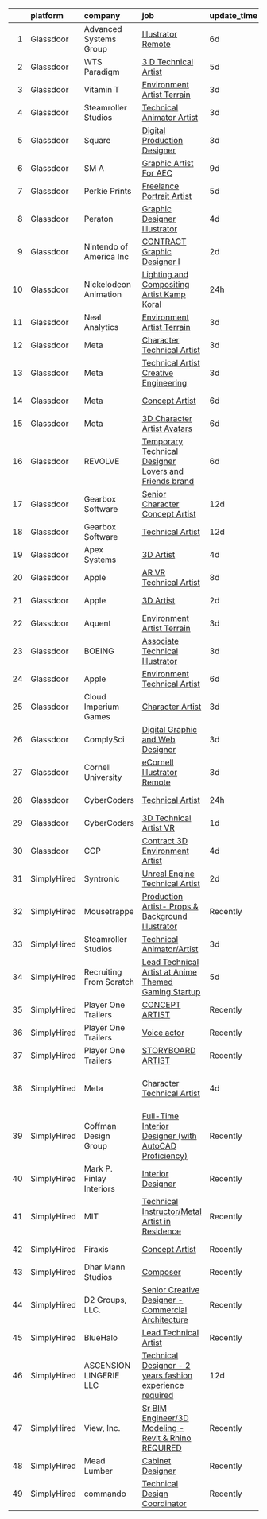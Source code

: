 

|    | platform    | company                  | job                                                                                                                                                                                                                                                                                                                                                                                                                                                                                                                                                                                                                                                                                                                                                                                                                                                                                                                                                                                                                                                                                                                                                                                                                                                                                                                                                                                                                                                                         | update_time   | location                     |
|---:|:------------|:-------------------------|:----------------------------------------------------------------------------------------------------------------------------------------------------------------------------------------------------------------------------------------------------------------------------------------------------------------------------------------------------------------------------------------------------------------------------------------------------------------------------------------------------------------------------------------------------------------------------------------------------------------------------------------------------------------------------------------------------------------------------------------------------------------------------------------------------------------------------------------------------------------------------------------------------------------------------------------------------------------------------------------------------------------------------------------------------------------------------------------------------------------------------------------------------------------------------------------------------------------------------------------------------------------------------------------------------------------------------------------------------------------------------------------------------------------------------------------------------------------------------|:--------------|:-----------------------------|
|  1 | Glassdoor   | Advanced Systems Group   | [Illustrator  Remote ](https://www.glassdoor.com/partner/jobListing.htm?pos=115&ao=1136043&s=58&guid=00000182a046efd49f19d593af375df5&src=GD_JOB_AD&t=SR&vt=w&ea=1&cs=1_26eca045&cb=1660546380080&jobListingId=1008061173284&jrtk=3-0-1gag4ds0di6gm801-1gag4ds0vim8t800-8b30d682bf8e636f-)                                                                                                                                                                                                                                                                                                                                                                                                                                                                                                                                                                                                                                                                                                                                                                                                                                                                                                                                                                                                                                                                                                                                                                                  | 6d            | San Francisco, CA            |
|  2 | Glassdoor   | WTS Paradigm             | [3 D Technical Artist](https://www.glassdoor.com/partner/jobListing.htm?pos=119&ao=1136043&s=58&guid=00000182a046efd49f19d593af375df5&src=GD_JOB_AD&t=SR&vt=w&cs=1_08b31f6d&cb=1660546380080&jobListingId=1008063227500&jrtk=3-0-1gag4ds0di6gm801-1gag4ds0vim8t800-011089805876a706-)                                                                                                                                                                                                                                                                                                                                                                                                                                                                                                                                                                                                                                                                                                                                                                                                                                                                                                                                                                                                                                                                                                                                                                                       | 5d            | Remote                       |
|  3 | Glassdoor   | Vitamin T                | [Environment Artist   Terrain](https://www.glassdoor.com/partner/jobListing.htm?pos=112&ao=1110586&s=58&guid=00000182a046efd49f19d593af375df5&src=GD_JOB_AD&t=SR&vt=w&cs=1_d8c60872&cb=1660546380079&jobListingId=1008067438893&cpc=9908D8D4413DBB8A&jrtk=3-0-1gag4ds0di6gm801-1gag4ds0vim8t800-1090fef158fb57f1--6NYlbfkN0DMrcEu7yrtATojKJA7cEzGQ3FdRGWLh0CZQInL4ECGI6k5tN82kdM0OKoro5eXmjqX99AmRX3YwwRezbncztIBG92GImVMhF0kLuE6Iz9nbEFYtMGP5IiK8CTKIKL5VmRMXC5gGZw09IRX0wHpNADziMQatDBCwmzHXyYdU8aQ5hjKO8sCjtmM1xiOh-eVqIZtKGj3MUD0Om2iV5be0CJUzCjdkWK-l8ITYPp6KiT0yN_sHc6D7BFIMpQycVSb3sION75uyjc0iR7fO5GoC6LW-zX0wxBGZ2ozneMsnYVfmWKsqbCu6SXSWjkUZyCfNKpmnDJLlO-TJbop1QBYv5EFDPC93ZFK_47E59B8UG434NK8laSVykSP8HOKpL0TBxNvnZURdXkmDW2HsrNH-YhaXK5z1-Q4hZjN2J5Q9aBJC8_o5B0T6TyZ-dmpUs-1mH5REpz1OGjjXPRkt7PARvjLhC2INsNEuUc%3D)                                                                                                                                                                                                                                                                                                                                                                                                                                                                                                                                                                                                                                            | 3d            | Remote                       |
|  4 | Glassdoor   | Steamroller Studios      | [Technical Animator Artist](https://www.glassdoor.com/partner/jobListing.htm?pos=126&ao=1136043&s=58&guid=00000182a046efd49f19d593af375df5&src=GD_JOB_AD&t=SR&vt=w&ea=1&cs=1_4fe23625&cb=1660546380081&jobListingId=1008067147377&jrtk=3-0-1gag4ds0di6gm801-1gag4ds0vim8t800-e7ec35e77d7db1ee-)                                                                                                                                                                                                                                                                                                                                                                                                                                                                                                                                                                                                                                                                                                                                                                                                                                                                                                                                                                                                                                                                                                                                                                             | 3d            | Mount Dora, FL               |
|  5 | Glassdoor   | Square                   | [Digital Production Designer](https://www.glassdoor.com/partner/jobListing.htm?pos=118&ao=1136043&s=58&guid=00000182a046efd49f19d593af375df5&src=GD_JOB_AD&t=SR&vt=w&ea=1&cs=1_b00e27f9&cb=1660546380080&jobListingId=1008067178840&jrtk=3-0-1gag4ds0di6gm801-1gag4ds0vim8t800-5cb70a9086bc6b5b-)                                                                                                                                                                                                                                                                                                                                                                                                                                                                                                                                                                                                                                                                                                                                                                                                                                                                                                                                                                                                                                                                                                                                                                           | 3d            | Remote                       |
|  6 | Glassdoor   | SM A                     | [Graphic Artist For AEC](https://www.glassdoor.com/partner/jobListing.htm?pos=117&ao=1136043&s=58&guid=00000182a046efd49f19d593af375df5&src=GD_JOB_AD&t=SR&vt=w&cs=1_7c09de64&cb=1660546380080&jobListingId=1008055459239&jrtk=3-0-1gag4ds0di6gm801-1gag4ds0vim8t800-d589120802840b33-)                                                                                                                                                                                                                                                                                                                                                                                                                                                                                                                                                                                                                                                                                                                                                                                                                                                                                                                                                                                                                                                                                                                                                                                     | 9d            | Remote                       |
|  7 | Glassdoor   | Perkie Prints            | [Freelance Portrait Artist](https://www.glassdoor.com/partner/jobListing.htm?pos=124&ao=1136043&s=58&guid=00000182a046efd49f19d593af375df5&src=GD_JOB_AD&t=SR&vt=w&ea=1&cs=1_8fbc635a&cb=1660546380081&jobListingId=1008063119925&jrtk=3-0-1gag4ds0di6gm801-1gag4ds0vim8t800-5c4df8cc60d45266-)                                                                                                                                                                                                                                                                                                                                                                                                                                                                                                                                                                                                                                                                                                                                                                                                                                                                                                                                                                                                                                                                                                                                                                             | 5d            | Columbus, OH                 |
|  8 | Glassdoor   | Peraton                  | [Graphic Designer Illustrator](https://www.glassdoor.com/partner/jobListing.htm?pos=127&ao=1136043&s=58&guid=00000182a046efd49f19d593af375df5&src=GD_JOB_AD&t=SR&vt=w&cs=1_8e0dee5e&cb=1660546380085&jobListingId=1008065908189&jrtk=3-0-1gag4ds0di6gm801-1gag4ds0vim8t800-115a55b5fbf93330-)                                                                                                                                                                                                                                                                                                                                                                                                                                                                                                                                                                                                                                                                                                                                                                                                                                                                                                                                                                                                                                                                                                                                                                               | 4d            | Chantilly, VA                |
|  9 | Glassdoor   | Nintendo of America Inc  | [CONTRACT   Graphic Designer I](https://www.glassdoor.com/partner/jobListing.htm?pos=120&ao=1136043&s=58&guid=00000182a046efd49f19d593af375df5&src=GD_JOB_AD&t=SR&vt=w&cs=1_f7f2397a&cb=1660546380083&jobListingId=1008069425781&jrtk=3-0-1gag4ds0di6gm801-1gag4ds0vim8t800-d0b134663c89da81-)                                                                                                                                                                                                                                                                                                                                                                                                                                                                                                                                                                                                                                                                                                                                                                                                                                                                                                                                                                                                                                                                                                                                                                              | 2d            | Redmond, WA                  |
| 10 | Glassdoor   | Nickelodeon Animation    | [Lighting and Compositing Artist  Kamp Koral ](https://www.glassdoor.com/partner/jobListing.htm?pos=121&ao=1136043&s=58&guid=00000182a046efd49f19d593af375df5&src=GD_JOB_AD&t=SR&vt=w&cs=1_e8fa0d77&cb=1660546380080&jobListingId=1008071048074&jrtk=3-0-1gag4ds0di6gm801-1gag4ds0vim8t800-e27b12845283e96b-)                                                                                                                                                                                                                                                                                                                                                                                                                                                                                                                                                                                                                                                                                                                                                                                                                                                                                                                                                                                                                                                                                                                                                               | 24h           | Burbank, CA                  |
| 11 | Glassdoor   | Neal Analytics           | [Environment Artist   Terrain](https://www.glassdoor.com/partner/jobListing.htm?pos=116&ao=1136043&s=58&guid=00000182a046efd49f19d593af375df5&src=GD_JOB_AD&t=SR&vt=w&ea=1&cs=1_e642b7c1&cb=1660546380080&jobListingId=1008067545730&jrtk=3-0-1gag4ds0di6gm801-1gag4ds0vim8t800-d961df30d6e04da6-)                                                                                                                                                                                                                                                                                                                                                                                                                                                                                                                                                                                                                                                                                                                                                                                                                                                                                                                                                                                                                                                                                                                                                                          | 3d            | Remote                       |
| 12 | Glassdoor   | Meta                     | [Character Technical Artist](https://www.glassdoor.com/partner/jobListing.htm?pos=103&ao=1110586&s=58&guid=00000182a046efd49f19d593af375df5&src=GD_JOB_AD&t=SR&vt=w&cs=1_a4ce8e6b&cb=1660546380078&jobListingId=1008066993513&cpc=75B6770C194DCF89&jrtk=3-0-1gag4ds0di6gm801-1gag4ds0vim8t800-d306c55ca6450a77--6NYlbfkN0DYl4UJW4r1Vl7FEn6T9F-rD9lpC-0oMJVSiWjK_MGUd8e8cHXcpv6KPyjLHZEfqkUe-DEG5DLncab8lTR2xrbJ_F6-Chg3xcmDcMXQ3tCBZoZoFxcfWCwkaKTyIbxzx-21vrruHEaj4lpqsqFUr_zzg2VbQbxKslLzFyM4mn7ZCMPLcXTJ5yoqgP2iWyOwvgoQm1DLeahYcV_jS01QbypdUXA3zWwlfYMJJTa4hLVVMTbd66ODhJbi4I1NGx94XWuf_KgeWgu2QOoqNnu2YrxrZcQyItpkHXpG4xK9q27hdVWjjyhOtL3tEfUVvNqrQrBYn1zCgC9Rtj2zQSE2niLg_pF7c7nCIr-b-uNbYgqwN5qOXGkRDLQ5anA1mUIb6POlQTocxeMYHR425G110PvimoY5plqDTvofMh-q8h_fu-2CRLIzaaLqwQ0-OxLqX14ul4OCz8zdLUlalX9OE-L1uCoTxu_U9sv-dsHRebdFdLyzB3bYKVxVLyJ_WgUHNJ9s46Vb09H_Swp2Opd210e3g3nwo_sBwaGBJqFTQ49VjoFK119qMNXAlJ7LiqstpeAxIAWXe1Fake3IZX-wns1mMjTDE0ZcHUzkiUcm2SFtvotIGsTRXLdfsfCk9qPn06PA4rdfkAf0-7dJZxbNT9t_hEIQbbo34QDFn8i87DgkYr4XkSrE-Jk3GgAo-Pspreg3RtXJzQZ-auCFo8pdob8o1rvPkqm2WpjA477XvjsfqZpZ4mEUnd8g8dMLrQ2D788C5pkGwjy06RLaAgOgEGe-Y-zeVrRJwT3taj330C47qhqd7D9FOGd7K2q_0oMs5SmXqJd81SpdW5kcV_WI-W6U7IBiZa1AgUVCvEuQb0rTpvAnOb2SaJeJIZndSG8fdHQL1oY0er0WvgTK5DVRkJXwgBYnnReofEqUKrcU80PXAPoIMF_oc88EFkVd0fEiObAbiTiL0G1KfHDmlc00erVUBO6I4iyw4havuzVZgcMNhF8OC9fhyv-G37upoqyqvZTsGNvmpHuwruchaAx6vzEgoQ965_lc6hwEKf_D_r_mmuENg2aTX_he_zEDugu8waA%3D)              | 3d            | Burlingame, CA               |
| 13 | Glassdoor   | Meta                     | [Technical Artist   Creative Engineering](https://www.glassdoor.com/partner/jobListing.htm?pos=102&ao=1110586&s=58&guid=00000182a046efd49f19d593af375df5&src=GD_JOB_AD&t=SR&vt=w&cs=1_f2b8ada1&cb=1660546380078&jobListingId=1008067771030&cpc=BAEB662971763A76&jrtk=3-0-1gag4ds0di6gm801-1gag4ds0vim8t800-1da363b5fdcfe69b--6NYlbfkN0DYl4UJW4r1Vl7FEn6T9F-rD9lpC-0oMJVSiWjK_MGUd8e8cHXcpv6KPyjLHZEfqkU_XyKy2aMazqvwtb4jLXqdrJDgWqRMdZzDm3QnlMP6SY4uOwq4hh6l7Ys33tkNGRVhftqYXq-Cp0a8WihaWmhXsxwvVili8y6RJmZdNTLKL41ELPZJd4GT5t36KbP6OX5MRYQsOPQn_tOwdKFQ3P-XB2yRtzDYScXZ8-653EsoCLXX3lWND9ALrDlZnImglZl9ngK503fF7Q07hSJZXxq_LKoYN0iWkmFYxlP6TX3wwoxg6ItxCF1i6gY8a1VNnkpipeDjbcIAuUyp99Q8m6AyoclgGo75KCNr7Khm-JMdEYHsSq_KW7H9kb2nBozHl6_mh0ZsfDX67g_QHKZfgYEyhnwV6hE9LhXYDL933CqkupNHaBB-OwXq9uDfdsYZkJYbhyfpQ9xTEdM_fg2U06IiHiDQSJsa8FRXnCYKGrAQdqII1ilY0s5HToh2CZ48hfzlEpFYoUQPt_Lz5M1wlHEWe38oKp5XfA1F6peMAbyXV52260jXBOEaH2cqECAZwPAigsMBQMBDVfPUnN7lPRRdHeUnvDyOfxwsHnFRrQEkwqvsK2tdzOu4ixD6U_K_29b0aE8Htxpz67_pVpsJWT1SUi2zMqVcI70Tq7FxYARcCZOS41JNyIA6MmPJxXOAgyV48UhEMJNILo1u6z2QQHuM7PWWl6KwBeicYwdUWvC7u5uiNMfO4JIq8wwXzc-zcBJRYlJSjjvFp9QhLlOKSmpO-CkCYoKsEeoJOUAAtSrglSDAdJsklISgZtW4_1N4S7JO7h0hqYXO-vwxhjoC9-lnMHbRJV0DtYJtxWm3n7kB1at_p2G1nDWK4fb4wllF0WdmE9OeH-nrC_wYrKIS0RMWc3qEG8GC6HIsVKjbhj4OxdmmvIt5Ln4w0GGsor5nRKWAcgDP9ThIVH2zqRnjkD6EmVOTOBTq3gedwdnJQD4EC_c9pp7PohqAWEdEWBuyHz29Z4wz2K0VAyM171YkagBj1xczWBUFA_LqUUoSUj_AVi2aXtkfpDQgtt9FCg8aJjU%3D) | 3d            | Menlo Park, CA               |
| 14 | Glassdoor   | Meta                     | [Concept Artist](https://www.glassdoor.com/partner/jobListing.htm?pos=104&ao=1110586&s=58&guid=00000182a046efd49f19d593af375df5&src=GD_JOB_AD&t=SR&vt=w&cs=1_6f5ea60d&cb=1660546380078&jobListingId=1008061777942&cpc=4B86475FAF393599&jrtk=3-0-1gag4ds0di6gm801-1gag4ds0vim8t800-509a55e2d2fecd25--6NYlbfkN0DYl4UJW4r1Vl7FEn6T9F-rD9lpC-0oMJVSiWjK_MGUd8e8cHXcpv6KPyjLHZEfqkVDT8BL02zSvMYUIlFhL3PC6ECqaP_c5951N_LZXWmyKCY8Kc2W9CtWupRt1vgCZ729Ir3zrl5x3E7_IP23pXS3w_Ht_5u1U-3uBJZce1rHA6f6UGdX3nHPVECWyYusWNuMXXnYMzJewg5WSpM0J2DkNgGpbzTVKqQ5jIe3Fo7FFPz7Vr-iHbP5DRP2UJDZnv2obhxMmxPndxlHS9ilruZMm_XHxih_8Y1aM1JERZXr1cPk5XUiexxx00gKMCfgM_WXI57y_EBcXnn-KZxu6eZ6ZIhB32mF9FLcffQbAbGz8OA5Dc4zWYdnFae9yOnnAXihu7z2LO08hn_lBIGqQ0UjcYumNKrYBZ1KsuaMxhUSiOJyu7vnSm0536_HOzZPG4xPHgUjqm3zeEAaxThX-HGf25CE4w9iUU7hsWxsO2MFLZno1o4hCuxvntTQBrQhqYPwJ_RBUDlS1Itm4LGY3hAu0qS7z2xlR1_SHfXpjWPGpRKhE9shaA1axqVv4bosjPsIB72lf132BAoeE57bBqYkdw13_NukqueD_sEWRT2HGwn6Lr4573pkGSh6K-7u56QTGrD_OPeSRYY4sLsOfth6Gan1u9jt30tBUPMNRyUFMfsK35MoX7dYpNZamRUAPBd3ZIIOJODf1c0POMoNZ58_SL6zCXtCmhqS9Ks0NWYdf3riEPV1OscEObsOxJ4v1JSlH4jRTqX-Kv1NFUEAd0nM1Q6GZR9D5HXniRJn0n_cZ2OP3JEiVFCaabl6hDn0QEWu0-ijyc8FspKlvicSZEKCkrfEv6ecX_gRiklplYWkDxFM5oTtpk2UB1kU8oBry_JtwG8lY2sMAnkwY8T-3fD6pEUtzP78ePGI7OPktaYcjcsQlEstQ4QQy-ZXlfia8g1e_5luh4aIIej-di98HaN1Tck71ytdJvaSl4PLQE4Qvc17SDUBz1U9t7ZDfe4_M0FpweNwC2PznQHzgFC9vYxf59xKBf-5HjR1X0WLxMc_0C8e05oXvskDGdnTIlKAr-c%3D)                          | 6d            | New York, NY                 |
| 15 | Glassdoor   | Meta                     | [3D Character Artist  Avatars](https://www.glassdoor.com/partner/jobListing.htm?pos=105&ao=1110586&s=58&guid=00000182a046efd49f19d593af375df5&src=GD_JOB_AD&t=SR&vt=w&cs=1_e2f1ecd6&cb=1660546380078&jobListingId=1008061777966&cpc=C891152315FA1AD8&jrtk=3-0-1gag4ds0di6gm801-1gag4ds0vim8t800-42385de9be05d970--6NYlbfkN0DYl4UJW4r1Vl7FEn6T9F-rD9lpC-0oMJVSiWjK_MGUd8e8cHXcpv6KPyjLHZEfqkVDT8BL02zSvDOFgY_TTPFfcsfb90mC8bVqyuMPVNeahIMSpreFDcArnyZCD3rMbijFTY1J5mOR9XF2sJuhoD64xxAaVVYOT5pOL1XxGsCl-_r0lPkXyM5euDLqQtY7xcSL_KSQMLb-Kefy5MPptUwoloOxnzkEsdYRF96HIRjT7MVC-4V--UOqicb1i_JIh3-vBJyVPhItS2wLuJdIpaCSivJFd13Lr3J5LfnrBEWO_biaW1e8zLfc7H87PhUCiPNKYukamc3oThut3zE3XU7jWHkwbdWl1RTGrT-tbPsX1mf1v7i7XVGrdq2qgVIF2uM1uJo-TRgPfvMDUikR9MZ2q0XzLhVFbjFUflPwp-TSBHIufrYeRQGB65OmfwpFzoq5lYmAvDdym6Pb_oTaHjrPMgqx5TN1iuYpLFlDFd63GuAuNJq7zFR1PIimNIJqf5zn_izsFJch3Y1hshML0Qf7s4jSuZNcLbNChV2rjLdMcq-CEbbnHrdEiSmE9-nVqvSbsveaBVDpaAv9Mj5KHXSQS5qHZ9M2oJdKHcJ-xXqOt5jdBA-OU-7ylpVn_FpQqTejynaBZjCrOc5sNYiIuUxCSsySv1k2OrsbiGX4DZl3tr5Az60P16rf2l4eluTEDxc3pnCL8-xcvuk5t45O2E4_Ydtz2GTaQc3IVxzPJzG-ucZrivi0g4R2p9DlbqybCZmFRpa0BvJ79Ew6vJPGBrYEDJIjS6W6t8nJZQAQVu7OZUP8Dqb4YISJv_esx8fdfHY3c2dmUh7DPGsQR6AE684FdxY00KcXSk1XpSHnYAWQChGNkAa-W30U_TwW7SWI1qbIEp7O_npCqyaHYt2D6Bjd31c5SPn2TUfshj-2Xibj8lOe4syQuTtKl0a_RaXu9UwU85eeDWxkaUzrF5se9JI4ft1wLSSYSZkDegF96GKfLnSsGb_29n8EhThEuw4RmmDhsNe_BgedoFqBolFbwPjN7sLcWLY_2XkI7ym9n-TbxcpIWtAw1Z0HJK2G8MigZIU%3D)            | 6d            | New York, NY                 |
| 16 | Glassdoor   | REVOLVE                  | [Temporary Technical Designer  Lovers and Friends brand ](https://www.glassdoor.com/partner/jobListing.htm?pos=130&ao=1136043&s=58&guid=00000182a046efd49f19d593af375df5&src=GD_JOB_AD&t=SR&vt=w&ea=1&cs=1_723fc229&cb=1660546380086&jobListingId=1008061589896&jrtk=3-0-1gag4ds0di6gm801-1gag4ds0vim8t800-a5034879b1b16487-)                                                                                                                                                                                                                                                                                                                                                                                                                                                                                                                                                                                                                                                                                                                                                                                                                                                                                                                                                                                                                                                                                                                                               | 6d            | Los Angeles, CA              |
| 17 | Glassdoor   | Gearbox Software         | [Senior Character Concept Artist](https://www.glassdoor.com/partner/jobListing.htm?pos=122&ao=1136043&s=58&guid=00000182a046efd49f19d593af375df5&src=GD_JOB_AD&t=SR&vt=w&ea=1&cs=1_7f6b89a1&cb=1660546380081&jobListingId=1008046736305&jrtk=3-0-1gag4ds0di6gm801-1gag4ds0vim8t800-1db01695384d288c-)                                                                                                                                                                                                                                                                                                                                                                                                                                                                                                                                                                                                                                                                                                                                                                                                                                                                                                                                                                                                                                                                                                                                                                       | 12d           | Frisco, TX                   |
| 18 | Glassdoor   | Gearbox Software         | [Technical Artist](https://www.glassdoor.com/partner/jobListing.htm?pos=123&ao=1136043&s=58&guid=00000182a046efd49f19d593af375df5&src=GD_JOB_AD&t=SR&vt=w&ea=1&cs=1_92a42812&cb=1660546380081&jobListingId=1008046736263&jrtk=3-0-1gag4ds0di6gm801-1gag4ds0vim8t800-6283544516f2be21-)                                                                                                                                                                                                                                                                                                                                                                                                                                                                                                                                                                                                                                                                                                                                                                                                                                                                                                                                                                                                                                                                                                                                                                                      | 12d           | Frisco, TX                   |
| 19 | Glassdoor   | Apex Systems             | [3D Artist](https://www.glassdoor.com/partner/jobListing.htm?pos=111&ao=1110586&s=58&guid=00000182a046efd49f19d593af375df5&src=GD_JOB_AD&t=SR&vt=w&cs=1_92324deb&cb=1660546380079&jobListingId=1008065920317&cpc=8795CF9063CD573D&jrtk=3-0-1gag4ds0di6gm801-1gag4ds0vim8t800-0cf5e92b1eb0ca7a--6NYlbfkN0DqWjE27Bj7wQp7zwejGyju2OyxUuq4SEucXSyN07WCWejYvQmJsgF2DYF8Y-TYieBtrVuolZIWOMunm3rGNwvX78Lv7sqbLdS8PXTnY3BGKQDm_gtzEBnZjsJMpqB9d5dyT3nD7wcVAT_cQIoi3kldfTWCoWUfL5xoVe2DDRSGbBdYq6Wf9MxzSEia3_jWaDlIFZw4ZZV78M_qxW97XWVcFOxX592DtcC5BUyBRMi8Otr1Nl25rJ_ud7IWmLbB5subyi2PG8UB2zMwRq-mi6tZmuysHYoyPxM36LyT7k6YQ7VPdpKPj6T5Hx3aSn-RqVRg50d2o3CR4JkrDyYmEZenB9eeyw5mMz4UGcrrvLGKPpwTeiv02xrCUtggLcHBvxvUEPU68lX5--6TGSR-KSQyXzbkU_JxhXXscS2DI-eQmsUYXHl_YWytHZ1MeM1xqVlzmOqRnfuy2MOGZ5GBkg_2EnZo54szj3ZOT8bCnp-qaatx03rjIcSJJG0b8ufzHTS34zB_aL69sqjtRdCVF1hTYgMhF4_epPOScKoz_sV_F3CTHwgw0XtuJ-akfg3qVU6NDI2Tc_ERztddcCQTinqTmcuUquK-7xa79wXyOvxZzA%3D%3D)                                                                                                                                                                                                                                                                                                                                                                                                                                                                                                                 | 4d            | Redmond, WA                  |
| 20 | Glassdoor   | Apple                    | [AR VR Technical Artist](https://www.glassdoor.com/partner/jobListing.htm?pos=107&ao=1110586&s=58&guid=00000182a046efd49f19d593af375df5&src=GD_JOB_AD&t=SR&vt=w&cs=1_5e6774e1&cb=1660546380078&jobListingId=1008057519531&cpc=9908D8D4413DBB8A&jrtk=3-0-1gag4ds0di6gm801-1gag4ds0vim8t800-6828e0b0ed8ec9bb--6NYlbfkN0BvKrLyj5gPmtZO9T8euul8TCxuuKNOtzRJOomxnwSEodTz2Bc-sPZlt2Zgji_QUXGvcv-e3u99qCr59X6Yf61nnfkwZzZxivNSNjSQjrL4JB89BRjvagDroAoyJMmjNM6BcnBdKNpi37SJuwNaJ_G2aMYazYgAx_OLN9CcThcrLZcTZ96hcITaBtvFH7W0F_L-RofQJzpTH4tsui6LcMcwuiemWJchPQW12u9LysLEeqYlJxuO5RDrvEq6qRV8JUHCjew4StjT6aqgQRKFW4UL4bpF1-0FJlHiSpUqqkqXetGLhQpK1A_3LTxUHWMb2n4jm8qbzuXAVe9wKK8ud9JO93GOjf3ZHm9UmHStKu5qwAVL1uLb6RUkc7Zv5-QbWMFay8dvB8MZEePOCuSd3ie1D7vKtvQf3hmeb2NZ4vlGEQQxpU4viFVdzOpvYgU_c4J_p-fozXXV0AzlW6vZFJhHdETqsxyCRmhPPCV6K9toSYegnTGsj8EPpqyMz1QSP5Jo0PRTu5oiO7MIkfCz0tF2tvl4Bqi7FxjLSg5RImc2Mwf3X5Yw_zTOCG7EStVk-6aStLrCK7nP048kqz_3HJLwGUTFnkTCPhnRSd3nc-F4hrfPdh73lVFgPq_N8LsMPau_l585idTnImnR7zS1AhpQWW-ehb-g6vdHmAVV1Mj_tA9RU4Y0t6OsIwkT-XE-rNiT4jBOs2UoJgIYclnI-kOZHB2iKWD524Fey2WlLUxP0IfvyU-AyxCHYr-2eEoNA53p9x3FT1fCKzs_VxyobO9WeV7arwz2AO1KlinSw1-MqMSzSQheZJ6_XKHbesTnysOaDFzkDKFwA2jpURyP-pf2bwhHbP_Q8_ZIrFsqkxEj6L8ggphlDNvcFN22SSuhNf_tEiKmMwRpFOp1L9ctxIClBaiJZmovPmoId2bKAQaoU5VKa4rrpC7xDZ_5p-S9pt_BCJ3N7ZR1Sg%3D%3D)                                                                                                                                    | 8d            | Cupertino, CA                |
| 21 | Glassdoor   | Apple                    | [3D Artist](https://www.glassdoor.com/partner/jobListing.htm?pos=106&ao=1110586&s=58&guid=00000182a046efd49f19d593af375df5&src=GD_JOB_AD&t=SR&vt=w&cs=1_1aa3232b&cb=1660546380078&jobListingId=1008068607708&cpc=AC285F3A3ECA6BB0&jrtk=3-0-1gag4ds0di6gm801-1gag4ds0vim8t800-ba6d3c8e41014624--6NYlbfkN0BvKrLyj5gPmtZO9T8euul8TCxuuKNOtzRJOomxnwSEodTz2Bc-sPZl5OJ9R4TJsNfpv5tXA35_AWRYo96Zun0ZJwQs6hjRQ4cTIfDfC8P0iDRvr4u-Eq-DJd4Ce7KMHjKvZ9jIZsyWOWhO1kQYLujHq_sfb0S7_FZzWsSORAkpWj-_xVPoTN-RaR2UPTuliFSEk4uIANlbq4oT_TV-mnbPIv7MnQii32fBVmqnHbDAngQ2IbaadlX_o5RMmvVNmr77jkA8a9Z4Pv6qv8Q9U7AWJON8NSYFuWGFzSWswwJ36mJoTZPsgsZ10_NcL2kF0D8XF5bHji9n1-n8mjDeuyfq3S2tlQ0X6KcLzZDGXzM8PA1YeRouDaB1GHkaVVBxTv7_TQLUvcTMGVy1WGmS6WT0iG9nXyjGBqqU7uNoaRGVPMW9TTumd9uCvzC6Lw4bv74hyvaOiKRCA9X80AGnAKruoFq0q3JXleeOOy689lCrp4ggPQrqfXpLZpTmIATpBhqM3JpSu6URR02fdKLQ1yG1bRTz6hHy-FJP56z2-YuvmDRMfSzEP8JiDJ-PaCAW47R_nEx7k0_k9UY1PHqsvCkpcE5hUPoTFJ4dmoGQgSbsbsyPT3N9ikWwB2J2oeLSVEDXQvJ68dpOdvBASN0kxtYUyIP8Byiux5IP53AYY3gwqc2B51HUf_YkdbT31-OyMhUMmpcJ_oeG6ga1tMwncif2r-ejuD3soL9bqIk80nmXPrIK03rc_hVVWJe5XmU66Dp0r1u1AnYawxGfcGTLk389vSzHOCALfkcweewl3pqBMCmvgxIpDtxPwxZ-59BZlZHIabGfM6ENbsOaSrAVTcdhugrGGEd3glJ2KNh2H86pK5HYYOw8Q3eSCoV2h2SAMnIYhIZQVI4wm9PYU-K-s4vwjDq77iS4aH1gY5geL4lxIFI6D2TG82nM)                                                                                                                                                                             | 2d            | Culver City, CA              |
| 22 | Glassdoor   | Aquent                   | [Environment Artist   Terrain](https://www.glassdoor.com/partner/jobListing.htm?pos=110&ao=1110586&s=58&guid=00000182a046efd49f19d593af375df5&src=GD_JOB_AD&t=SR&vt=w&cs=1_2a1a8bd1&cb=1660546380079&jobListingId=1008067493949&cpc=654405A9B1E0A9F5&jrtk=3-0-1gag4ds0di6gm801-1gag4ds0vim8t800-1d7e30f58d96cfcf--6NYlbfkN0DMrcEu7yrtATojKJA7cEzGQ3FdRGWLh0CZQInL4ECGI9gD0Wolx9R2EDT7B77c2cRf8Z9snA3WEy7pWtLLpBeGDNqIvW2gPLLVkj-nn12dLBAhDrfMS_OsRepMohQztCeMNMWkFwCkAz2sthirrxOVO6mrCPqS4RGIXDBcBqbZAsyLmpJXmYO9ytl_gZBV0KJIjfrEnbt4oPiCM0VMYfYDz4TAsjFW7SGk-9kvKc8zUBJ26G4uz9PyAKWYlslYKFcPx0rhXgj29lf-C5LDnFqhoMOsTKsu_lKhQIOOYQ9TN8f0KNMBlS_GqWwRqMCCk0DLNgDbJb1LuP3jA7t8ljUEWk-CBhOuYzYPt2Slw_c7QClcaGICrJDGzeOofPkkYpajJbqsNvpUjRhBBW_9VccD516keutJ-kjnR5gtzah6pCYLVPZ9UElXgtnOTuuW_veimBANaMCr1EMLpEa-xbKa)                                                                                                                                                                                                                                                                                                                                                                                                                                                                                                                                                                                                                                                          | 3d            | Remote                       |
| 23 | Glassdoor   | BOEING                   | [Associate Technical Illustrator](https://www.glassdoor.com/partner/jobListing.htm?pos=128&ao=1136043&s=58&guid=00000182a046efd49f19d593af375df5&src=GD_JOB_AD&t=SR&vt=w&cs=1_2be4ebec&cb=1660546380085&jobListingId=1008066434866&jrtk=3-0-1gag4ds0di6gm801-1gag4ds0vim8t800-138c0f8d170e2388-)                                                                                                                                                                                                                                                                                                                                                                                                                                                                                                                                                                                                                                                                                                                                                                                                                                                                                                                                                                                                                                                                                                                                                                            | 3d            | Warner Robins, GA            |
| 24 | Glassdoor   | Apple                    | [Environment Technical Artist](https://www.glassdoor.com/partner/jobListing.htm?pos=101&ao=1110586&s=58&guid=00000182a046efd49f19d593af375df5&src=GD_JOB_AD&t=SR&vt=w&cs=1_5d8fde71&cb=1660546380078&jobListingId=1008061779472&cpc=F41FEAB56D215062&jrtk=3-0-1gag4ds0di6gm801-1gag4ds0vim8t800-277cbba73d5748e5--6NYlbfkN0BvKrLyj5gPmtZO9T8euul8TCxuuKNOtzRJOomxnwSEodTz2Bc-sPZl5OJ9R4TJsNcKB-gPyNHqVbm-rmrI9wsYS95mMmSKH2T-htf_g5FM4C6AWnnnG_tLj-Totl64xdIcjdac13e8hm8lU8FEmBJtgHqR-_Ev8p8iEsHi8cTPuAqQtRX26RNiDXqFBAcrpioRz5kpEsyL1oeOvEL8EDMzlZ8a-Gr1HAqlYooOZNv5iKeckXK1qwo4rKwdP4jOyFfG2XsQ9YMDnEAVcx_wREjUshJWBYuQoBRXZev59xkQQBszokSoxml49wjxq561ANx3ieOluHUK37b7lpwfRxcZPO33SIVqjCq8tvTbGv7bUV_EsHy8OvXo4gs3nm91XJLVXlk5JB--X-M-aMiPDWKL_BJUNufHchCW6VHCxWvIMPE8LVpt100oehaN_LFOe-N0KdN6oUl_TqQRFR_nhSfoZXxBLtTsffa_mlzSM9Ms9ZLZMUJLjG51vBa-682n9hMduBsq2BlUI3U_ImZcV2Laq6gD0_NJe6_Y92RrvF4eKsFUN4pnGPIn9uTrsZQt-lk28tg0_0S5T5yakV6EFZuiNFOcm115Yg8iUQtAhgpP63yeQW3KM0rFUzLN5xFE_B5_HaF54kawBi46plP-9-qdrIUaCqPs7RoDOo582FsoY1yt-GAST8RhQPrCTmuJvK5ysMOGqpuUGcBcfhuLoqD6w0ZKGlY-u3GjdDJgKJjyAZ1gZ43Cske7aXrKnWpHjrIiIsFa8Fcy1y796W8bRQkQjZZjKfV1Zygum-VOZiA8i4ZKyk_ZbquBXU8sh4qUaX5pvdI8R0rY2x5tpxZVoR6NuXnaLtEanEJnhK1NyElyZzDWite5wOb3cyx09EY1VezgtTE0-NSkV_1i57AeVctuV111TcOGW1uiIrdz5L1SbqZrV2jwOlxbOoNOIYMSKP7T_z1jiJd2ZA%3D%3D)                                                                                                                              | 6d            | Culver City, CA              |
| 25 | Glassdoor   | Cloud Imperium Games     | [Character Artist](https://www.glassdoor.com/partner/jobListing.htm?pos=113&ao=1136043&s=58&guid=00000182a046efd49f19d593af375df5&src=GD_JOB_AD&t=SR&vt=w&ea=1&cs=1_d5d816ef&cb=1660546380080&jobListingId=1008067209479&jrtk=3-0-1gag4ds0di6gm801-1gag4ds0vim8t800-f502ca017d9a0b12-)                                                                                                                                                                                                                                                                                                                                                                                                                                                                                                                                                                                                                                                                                                                                                                                                                                                                                                                                                                                                                                                                                                                                                                                      | 3d            | Los Angeles, CA              |
| 26 | Glassdoor   | ComplySci                | [Digital Graphic and Web Designer](https://www.glassdoor.com/partner/jobListing.htm?pos=125&ao=1136043&s=58&guid=00000182a046efd49f19d593af375df5&src=GD_JOB_AD&t=SR&vt=w&ea=1&cs=1_4e3d580e&cb=1660546380081&jobListingId=1008067403047&jrtk=3-0-1gag4ds0di6gm801-1gag4ds0vim8t800-a9f352e2ff535e31-)                                                                                                                                                                                                                                                                                                                                                                                                                                                                                                                                                                                                                                                                                                                                                                                                                                                                                                                                                                                                                                                                                                                                                                      | 3d            | Remote                       |
| 27 | Glassdoor   | Cornell University       | [eCornell Illustrator  Remote ](https://www.glassdoor.com/partner/jobListing.htm?pos=129&ao=1136043&s=58&guid=00000182a046efd49f19d593af375df5&src=GD_JOB_AD&t=SR&vt=w&cs=1_cc4b6c6b&cb=1660546380086&jobListingId=1008067462719&jrtk=3-0-1gag4ds0di6gm801-1gag4ds0vim8t800-daa02b8915f73a8e-)                                                                                                                                                                                                                                                                                                                                                                                                                                                                                                                                                                                                                                                                                                                                                                                                                                                                                                                                                                                                                                                                                                                                                                              | 3d            | Ithaca, NY                   |
| 28 | Glassdoor   | CyberCoders              | [Technical Artist](https://www.glassdoor.com/partner/jobListing.htm?pos=108&ao=1110586&s=58&guid=00000182a046efd49f19d593af375df5&src=GD_JOB_AD&t=SR&vt=w&ea=1&cs=1_ded6d9ea&cb=1660546380079&jobListingId=1008070664099&cpc=C4A69CCDBB3B9599&jrtk=3-0-1gag4ds0di6gm801-1gag4ds0vim8t800-9886570c14e2e605--6NYlbfkN0CpFJQzrgRR8WqXWK1qKKEqALWJw739KlKqr2H-MSI4eoBlI4EFrmor2FYZMP3muM1u3aJAL27Tt_pwuPV0nYaMwBsGSE3g1nGvH839PfLW7AGcLMKfSrWK25sDLUuu8Jnb1mSY6owW6Kk0rnvkdK3298kV9VioURwjuQ3ZLJMQf_aBkBgXF_9nCcmiyV8kCzq2JscQocVx5k27gmh1m0hA5O0amCfnAtkGkQmFE7J8_CNzqJRUN0IoKmWAw7efSSfztzr--bbOAVbBAe7x0X1lMhztOBk-9s0T47ls4lS_x4RMIqEa1LeZRWY3HPKJxlFGLV4WFSPWGHDFvBJR6zZo0zlT_9GkAOcVUiYJkBIb-m_xZH9AAayEpl5hf0tH3m95bk3XdacFioHsovw7GICwgFgrAuXa5DhVMaH3PaHHRsdoT8fLaMGp2MTXZluF3OzBm3_qv7TNlFfm-q2wT3qFAiTDpgwXLzjjwPR6STFrtNg6GYWEIaZPIhveKIJ9rGnKKA31rifhs8-LDqKdpjfb5pQHaRmeCE-IG9csmD8irDfEJzCJETOVXw0CYAIQ0eCYhLeFbTKt5jz0pWOxKz4sk-zLh6SCV_lJwaB1Sb4BEQp3GW3pahvIzZSdNX9JuKplgAEGb7rqENMTMGnd6MCYUgeNzTBCzWmyIiHW2RM2Hmw1spkoz7_7fJAqFjhhO_OFqMqPs1wgn-1y_hF8k2fxMZ4LgRKPY9nGWMtwh6iSz6vdrjeeMZl18lsmJ6fRlWkto48YUITpDyqopRIzi1LSde4bH9ZSBlMAuSTfuSmHujvQW98YNZ4pNHOZ4WKQ-24LW1yR2Ihx2VVfedjRxJYEl_4yNGAiYmHJt5URNoPRLWLzayxizKZJ2i0_d98pefyj2v6R6LXWO8ERJObOrHjcK-7lWAidaYM_fDFauzia78W5pf-hPfMDxafah6P1sRWeWxll10t3xxPAGeY908KzUye1OGTKpTN1NebAOflUOA%3D%3D)                                                                                                     | 24h           | New York, NY                 |
| 29 | Glassdoor   | CyberCoders              | [3D Technical Artist  VR ](https://www.glassdoor.com/partner/jobListing.htm?pos=109&ao=1110586&s=58&guid=00000182a046efd49f19d593af375df5&src=GD_JOB_AD&t=SR&vt=w&ea=1&cs=1_bbe44f37&cb=1660546380079&jobListingId=1008069964278&cpc=451933188B21919D&jrtk=3-0-1gag4ds0di6gm801-1gag4ds0vim8t800-f7331cf11cb237a8--6NYlbfkN0CpFJQzrgRR8WqXWK1qKKEqALWJw739KlKqr2H-MSI4eoBlI4EFrmor2FYZMP3muM0nZ3jVFn6OjyAxNyAeTZ5Wo0Iq-ZlOpxyJnKFWXN--Vuagk0sc6B73rQjT_xJ_pMoTuBstNknVjzkMRJdTtQAiNNMDbJ9w829cQKlYX_PTPXSr2Y2izfSW8CFtzf-Adrg0Og3gU_vujIstBvlspFG9hDBa7B5dIeuHtgHxnERoQ4L0WDc4LUH0mxQnPTXEJIxSelBZwg_CUOQI11qMCUTog8oAaLkO1XGbhzLKiB9J94MrDdPLtrWd46N9jkJhPVIsZ5d2vKvsfF0e-821TINfbRNEOl3V97ONQwTLr_N0_bp85erXt3is9j_SemgjEx_AeVef2VC0fB11f0A4jAeEHq_ZV-2RTmLvQPjo_8f_iUFu-9SXWE_Ny6u2ffGfQbA5J3LsDMG4uy1JXJ_Bu--BdCBce5lTgUqvFEGrAdUeT-feZivmkW4E9dJS0gz3L-UGyUL20n18cCCKBSRCTXJfxe7OWtUNhqJN_B9-CeewK78zH9fZUYxLfYh06RgjnFzBtRfNrHsriAO40LekpwMwjAdXpfG_ff9dDcr8nQW60nckeDL5rU4L-YJvIryA92KvGKWE_kXo26KDMK_n7TDYv8qB0dfCgzrvSzBlXvsxvetXlFRi-RD8SiNVQUI-5EKUx9ZGIFzslflNjdXqDdex0zVRBQn3F9aTovxdJnB-JLETVkffZKiXZuMcWzbetIrRLl8zY6Nr9Z_cTUSXyMal8mN08-CPSXqhzJeoAErV55IMGYpMXJRu1PeN_z95h3NgV1-hMB-3Ij6gHHfUqI-zVchv3_Tf98aiSJSCqsA0ufCYF9UMq5q6CTCsQQF3zJ9Bvy-X98SBW6lsxRXRoGRlXHd26FXGA2lHRwyq6jKyICr-NR6RiExPwhwhvbBXGXCnvPLwovnM9LrnIIza6s0s7KaQ4FrbZpOe7RxxCqjVyA%3D%3D)                                                                                             | 1d            | Venice, CA                   |
| 30 | Glassdoor   | CCP                      | [Contract 3D Environment Artist](https://www.glassdoor.com/partner/jobListing.htm?pos=114&ao=1136043&s=58&guid=00000182a046efd49f19d593af375df5&src=GD_JOB_AD&t=SR&vt=w&cs=1_9952d612&cb=1660546380080&jobListingId=1008065233706&jrtk=3-0-1gag4ds0di6gm801-1gag4ds0vim8t800-f728cf6620649ff2-)                                                                                                                                                                                                                                                                                                                                                                                                                                                                                                                                                                                                                                                                                                                                                                                                                                                                                                                                                                                                                                                                                                                                                                             | 4d            | Remote                       |
| 31 | SimplyHired | Syntronic                | [Unreal Engine Technical Artist](https://www.simplyhired.com/job/dQv6m6MF3bIjI5B9k4am1bbL7SE2L9OKx6tcR0L9dyKWhtty-d57iA?q=technical+artist)                                                                                                                                                                                                                                                                                                                                                                                                                                                                                                                                                                                                                                                                                                                                                                                                                                                                                                                                                                                                                                                                                                                                                                                                                                                                                                                                 | 2d            | Detroit, MI                  |
| 32 | SimplyHired | Mousetrappe              | [Production Artist- Props & Background Illustrator](https://www.simplyhired.com/job/qUFdFG7VtGV5YNxFvoBR_ltmIayKqg5GJIJim-wsMKzBevmQGoqqwA?q=technical+artist)                                                                                                                                                                                                                                                                                                                                                                                                                                                                                                                                                                                                                                                                                                                                                                                                                                                                                                                                                                                                                                                                                                                                                                                                                                                                                                              | Recently      | Remote                       |
| 33 | SimplyHired | Steamroller Studios      | [Technical Animator/Artist](https://www.simplyhired.com/job/J0ugNs8bPMNwjLCslx_uT1bbtwfvBrb8WrcJAzzfMumF1HHB3vMJew?q=technical+artist)                                                                                                                                                                                                                                                                                                                                                                                                                                                                                                                                                                                                                                                                                                                                                                                                                                                                                                                                                                                                                                                                                                                                                                                                                                                                                                                                      | 3d            | Mount Dora, FL               |
| 34 | SimplyHired | Recruiting From Scratch  | [Lead Technical Artist at Anime Themed Gaming Startup](https://www.simplyhired.com/job/iy7syECG7EKV7UhfrBHbI0qhj9SO2AVoCNDlef95x5KPFl3jJvximQ?q=technical+artist)                                                                                                                                                                                                                                                                                                                                                                                                                                                                                                                                                                                                                                                                                                                                                                                                                                                                                                                                                                                                                                                                                                                                                                                                                                                                                                           | 5d            | Honolulu, HI +90 locations   |
| 35 | SimplyHired | Player One Trailers      | [CONCEPT ARTIST](https://www.simplyhired.com/job/NHSymmraphyw8uHdSkV5Et_VVAdt0q4UIaYh_zD91KukT2nlM8P-Uw?q=technical+artist)                                                                                                                                                                                                                                                                                                                                                                                                                                                                                                                                                                                                                                                                                                                                                                                                                                                                                                                                                                                                                                                                                                                                                                                                                                                                                                                                                 | Recently      | Bellingham, WA               |
| 36 | SimplyHired | Player One Trailers      | [Voice actor](https://www.simplyhired.com/job/spDD-EJ3TjYBjE8eMRZ9eEmKaVlWQD6z3yRQeU5qhxOkgExTKczNWQ?q=technical+artist)                                                                                                                                                                                                                                                                                                                                                                                                                                                                                                                                                                                                                                                                                                                                                                                                                                                                                                                                                                                                                                                                                                                                                                                                                                                                                                                                                    | Recently      | Bellingham, WA               |
| 37 | SimplyHired | Player One Trailers      | [STORYBOARD ARTIST](https://www.simplyhired.com/job/WsM3HESh11erc7gbrwmB9wOuLc4G8EpuzkIDIBZRmQv2tJ5MIdyzZQ?q=technical+artist)                                                                                                                                                                                                                                                                                                                                                                                                                                                                                                                                                                                                                                                                                                                                                                                                                                                                                                                                                                                                                                                                                                                                                                                                                                                                                                                                              | Recently      | Bellingham, WA               |
| 38 | SimplyHired | Meta                     | [Character Technical Artist](https://www.simplyhired.com/job/Av0qld_g0hWKwnRbEt3Xwpb5HdhHH2QQWjqjf7AvyyWe2-fdoyciCA?q=technical+artist)                                                                                                                                                                                                                                                                                                                                                                                                                                                                                                                                                                                                                                                                                                                                                                                                                                                                                                                                                                                                                                                                                                                                                                                                                                                                                                                                     | 4d            | Los Angeles, CA +3 locations |
| 39 | SimplyHired | Coffman Design Group     | [Full-Time Interior Designer (with AutoCAD Proficiency)](https://www.simplyhired.com/job/Xx7hJsbn6OIObeoohRD70Y4VdH0y_sC279UDSdlsem1MGWNh8Uj_rg?q=technical+artist)                                                                                                                                                                                                                                                                                                                                                                                                                                                                                                                                                                                                                                                                                                                                                                                                                                                                                                                                                                                                                                                                                                                                                                                                                                                                                                         | Recently      | Naples, FL                   |
| 40 | SimplyHired | Mark P. Finlay Interiors | [Interior Designer](https://www.simplyhired.com/job/ACgOSNiid54dHRncHMCwghe-aS3BcO9vqWd8eYePE-qHsahtdA-t3g?q=technical+artist)                                                                                                                                                                                                                                                                                                                                                                                                                                                                                                                                                                                                                                                                                                                                                                                                                                                                                                                                                                                                                                                                                                                                                                                                                                                                                                                                              | Recently      | Southport, CT                |
| 41 | SimplyHired | MIT                      | [Technical Instructor/Metal Artist in Residence](https://www.simplyhired.com/job/unD4-q78uHccSrxJBtJsny02gj4ZhIrTqCYpPXa8QbLEiMSGqjxVZg?q=technical+artist)                                                                                                                                                                                                                                                                                                                                                                                                                                                                                                                                                                                                                                                                                                                                                                                                                                                                                                                                                                                                                                                                                                                                                                                                                                                                                                                 | Recently      | Cambridge, MA                |
| 42 | SimplyHired | Firaxis                  | [Concept Artist](https://www.simplyhired.com/job/wjNt1EFuLXhJmeGthjl17OD1KsiLbH_zIPJbE4mTtftE4eUamojBpQ?q=technical+artist)                                                                                                                                                                                                                                                                                                                                                                                                                                                                                                                                                                                                                                                                                                                                                                                                                                                                                                                                                                                                                                                                                                                                                                                                                                                                                                                                                 | Recently      | Baltimore, MD                |
| 43 | SimplyHired | Dhar Mann Studios        | [Composer](https://www.simplyhired.com/job/ZB_CaDWShcP3YG5ieYwZ6V9PCkGln389G2Qs6kl93PpbThhAYaRPFQ?q=technical+artist)                                                                                                                                                                                                                                                                                                                                                                                                                                                                                                                                                                                                                                                                                                                                                                                                                                                                                                                                                                                                                                                                                                                                                                                                                                                                                                                                                       | Recently      | Burbank, CA                  |
| 44 | SimplyHired | D2 Groups, LLC.          | [Senior Creative Designer - Commercial Architecture](https://www.simplyhired.com/job/Yzphuvu4v4KIeGAg97r-GC4K2aaGuq7WuIAfSSpOBYl9P_dmzDtnLw?q=technical+artist)                                                                                                                                                                                                                                                                                                                                                                                                                                                                                                                                                                                                                                                                                                                                                                                                                                                                                                                                                                                                                                                                                                                                                                                                                                                                                                             | Recently      | King of Prussia, PA          |
| 45 | SimplyHired | BlueHalo                 | [Lead Technical Artist](https://www.simplyhired.com/job/Wjuj_8GvrouGkI5GInMTsAVDyDnmD0dXLa8mRnChOYJPWpldqD68RQ?q=technical+artist)                                                                                                                                                                                                                                                                                                                                                                                                                                                                                                                                                                                                                                                                                                                                                                                                                                                                                                                                                                                                                                                                                                                                                                                                                                                                                                                                          | Recently      | Rockville, MD                |
| 46 | SimplyHired | ASCENSION LINGERIE LLC   | [Technical Designer - 2 years fashion experience required](https://www.simplyhired.com/job/efqpjYurMTyUjxMhXsRMDuBQxWdrKpAG_Kej0qsgCkoTT12_v9FEmw?q=technical+artist)                                                                                                                                                                                                                                                                                                                                                                                                                                                                                                                                                                                                                                                                                                                                                                                                                                                                                                                                                                                                                                                                                                                                                                                                                                                                                                       | 12d           | Miami, FL                    |
| 47 | SimplyHired | View, Inc.               | [Sr BIM Engineer/3D Modeling - Revit & Rhino REQUIRED](https://www.simplyhired.com/job/r-EMDI_VtGPS56wqXDwIvVVf9Wc0_fV24JlkHogXp_SHsFRKSxtw7Q?q=technical+artist)                                                                                                                                                                                                                                                                                                                                                                                                                                                                                                                                                                                                                                                                                                                                                                                                                                                                                                                                                                                                                                                                                                                                                                                                                                                                                                           | Recently      | Milpitas, CA                 |
| 48 | SimplyHired | Mead Lumber              | [Cabinet Designer](https://www.simplyhired.com/job/RTmvH5muGADe0-gnzbxrNdGeiCnk1jVXCtS1wr-snSwBqGSmbbArmw?q=technical+artist)                                                                                                                                                                                                                                                                                                                                                                                                                                                                                                                                                                                                                                                                                                                                                                                                                                                                                                                                                                                                                                                                                                                                                                                                                                                                                                                                               | Recently      | Beatrice, NE                 |
| 49 | SimplyHired | commando                 | [Technical Design Coordinator](https://www.simplyhired.com/job/s8WINT4dhRHW538TpC4ixYqH4bNDw4oIW2rvlfUjlr1MCVa7JkHRgg?q=technical+artist)                                                                                                                                                                                                                                                                                                                                                                                                                                                                                                                                                                                                                                                                                                                                                                                                                                                                                                                                                                                                                                                                                                                                                                                                                                                                                                                                   | Recently      | South Burlington, VT         |